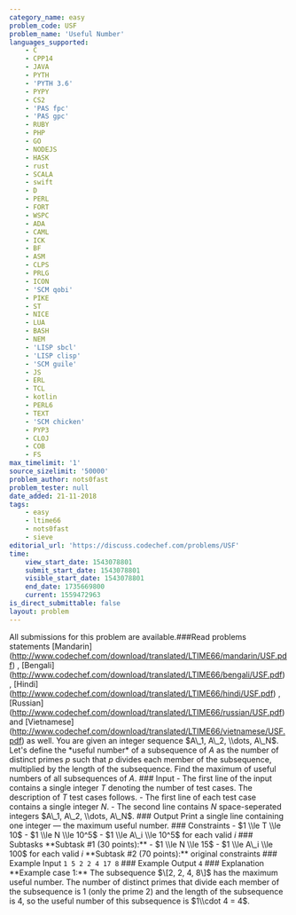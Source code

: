 ```yaml
---
category_name: easy
problem_code: USF
problem_name: 'Useful Number'
languages_supported:
    - C
    - CPP14
    - JAVA
    - PYTH
    - 'PYTH 3.6'
    - PYPY
    - CS2
    - 'PAS fpc'
    - 'PAS gpc'
    - RUBY
    - PHP
    - GO
    - NODEJS
    - HASK
    - rust
    - SCALA
    - swift
    - D
    - PERL
    - FORT
    - WSPC
    - ADA
    - CAML
    - ICK
    - BF
    - ASM
    - CLPS
    - PRLG
    - ICON
    - 'SCM qobi'
    - PIKE
    - ST
    - NICE
    - LUA
    - BASH
    - NEM
    - 'LISP sbcl'
    - 'LISP clisp'
    - 'SCM guile'
    - JS
    - ERL
    - TCL
    - kotlin
    - PERL6
    - TEXT
    - 'SCM chicken'
    - PYP3
    - CLOJ
    - COB
    - FS
max_timelimit: '1'
source_sizelimit: '50000'
problem_author: nots0fast
problem_tester: null
date_added: 21-11-2018
tags:
    - easy
    - ltime66
    - nots0fast
    - sieve
editorial_url: 'https://discuss.codechef.com/problems/USF'
time:
    view_start_date: 1543078801
    submit_start_date: 1543078801
    visible_start_date: 1543078801
    end_date: 1735669800
    current: 1559472963
is_direct_submittable: false
layout: problem
---
```

All submissions for this problem are available.\###Read problems statements \[Mandarin\](http://www.codechef.com/download/translated/LTIME66/mandarin/USF.pdf) , \[Bengali\](http://www.codechef.com/download/translated/LTIME66/bengali/USF.pdf) , \[Hindi\](http://www.codechef.com/download/translated/LTIME66/hindi/USF.pdf) , \[Russian\](http://www.codechef.com/download/translated/LTIME66/russian/USF.pdf) and \[Vietnamese\](http://www.codechef.com/download/translated/LTIME66/vietnamese/USF.pdf) as well. You are given an integer sequence $A\_1, A\_2, \\dots, A\_N$. Let's define the \*useful number\* of a subsequence of $A$ as the number of distinct primes $p$ such that $p$ divides each member of the subsequence, multiplied by the length of the subsequence. Find the maximum of useful numbers of all subsequences of $A$. ### Input - The first line of the input contains a single integer $T$ denoting the number of test cases. The description of $T$ test cases follows. - The first line of each test case contains a single integer $N$. - The second line contains $N$ space-seperated integers $A\_1, A\_2, \\dots, A\_N$. ### Output Print a single line containing one integer — the maximum useful number. ### Constraints - $1 \\le T \\le 10$ - $1 \\le N \\le 10^5$ - $1 \\le A\_i \\le 10^5$ for each valid $i$ ### Subtasks \*\*Subtask #1 (30 points):\*\* - $1 \\le N \\le 15$ - $1 \\le A\_i \\le 100$ for each valid $i$ \*\*Subtask #2 (70 points):\*\* original constraints ### Example Input ``` 1 5 2 2 4 17 8 ``` ### Example Output ``` 4 ``` ### Explanation \*\*Example case 1:\*\* The subsequence $\[2, 2, 4, 8\]$ has the maximum useful number. The number of distinct primes that divide each member of the subsequence is $1$ (only the prime $2$) and the length of the subsequence is $4$, so the useful number of this subsequence is $1\\cdot 4 = 4$.
